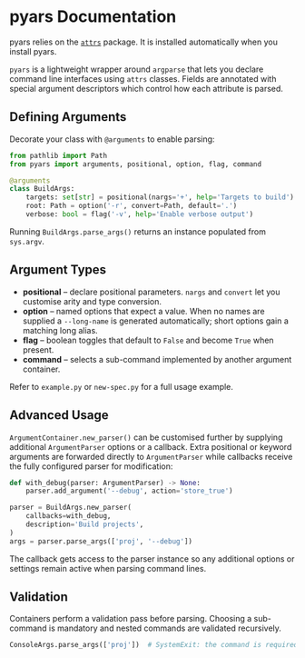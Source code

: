 # pyars Documentation

pyars relies on the [`attrs`](https://www.attrs.org/) package. It is installed automatically when you install pyars.

`pyars` is a lightweight wrapper around `argparse` that lets you declare command
line interfaces using `attrs` classes. Fields are annotated with special
argument descriptors which control how each attribute is parsed.

## Defining Arguments

Decorate your class with `@arguments` to enable parsing:

```python
from pathlib import Path
from pyars import arguments, positional, option, flag, command

@arguments
class BuildArgs:
    targets: set[str] = positional(nargs='+', help='Targets to build')
    root: Path = option('-r', convert=Path, default='.')
    verbose: bool = flag('-v', help='Enable verbose output')
```

Running `BuildArgs.parse_args()` returns an instance populated from
``sys.argv``.

## Argument Types

* **positional** – declare positional parameters. `nargs` and `convert` let you customise arity and type conversion.
* **option** – named options that expect a value. When no names are supplied a `--long-name` is generated automatically; short options gain a matching long alias.
* **flag** – boolean toggles that default to ``False`` and become ``True`` when present.
* **command** – selects a sub-command implemented by another argument
  container.

Refer to `example.py` or `new-spec.py` for a full usage example.

## Advanced Usage

`ArgumentContainer.new_parser()` can be customised further by supplying
additional `ArgumentParser` options or a callback. Extra positional or keyword
arguments are forwarded directly to `ArgumentParser` while callbacks receive the
fully configured parser for modification:

```python
def with_debug(parser: ArgumentParser) -> None:
    parser.add_argument('--debug', action='store_true')

parser = BuildArgs.new_parser(
    callbacks=with_debug,
    description='Build projects',
)
args = parser.parse_args(['proj', '--debug'])
```

The callback gets access to the parser instance so any additional options or
settings remain active when parsing command lines.

## Validation

Containers perform a validation pass before parsing. Choosing a sub-command is
mandatory and nested commands are validated recursively.

```python
ConsoleArgs.parse_args(['proj'])  # SystemExit: the command is required
```

